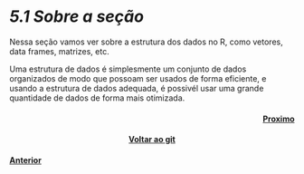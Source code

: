 <h1><b><i>5.1 Sobre a seção</i></b></h1>

<p>Nessa seção vamos ver sobre a estrutura dos dados no R, como vetores, data frames, matrizes, etc.</p>
<p>Uma estrutura de dados é simplesmente um conjunto de dados organizados de modo que possoam ser usados de forma eficiente, e usando a estrutura de dados adequada, é possivél usar uma grande quantidade de dados de forma mais otimizada.</p>

<h4 align="Right"><a href="https://github.com/SaLandini/r4noobs/blob/master/estrutura_dados/vetores.md">Proximo</a></h4>
<h4 align="Center"><a href="https://github.com/SaLandini/r4noobs">Voltar ao git</a></h4>
<h4><a href="https://github.com/SaLandini/r4noobs/blob/master/r/operadores_diver.md">Anterior</a></h4>